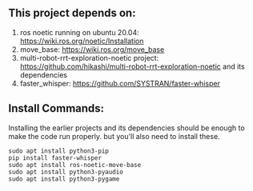 ## This project depends on:
1. ros noetic running on ubuntu 20.04: https://wiki.ros.org/noetic/Installation
2. move_base: https://wiki.ros.org/move_base
3. multi-robot-rrt-exploration-noetic project: https://github.com/hikashi/multi-robot-rrt-exploration-noetic and its dependencies
2. faster_whisper: https://github.com/SYSTRAN/faster-whisper

## Install Commands:
Installing the earlier projects and its dependencies should be enough to make the code run properly. but you'll also need to install these.

    sudo apt install python3-pip
    pip install faster-whisper
    sudo apt install ros-noetic-move-base
    sudo apt install python3-pyaudio
    sudo apt install python3-pygame
